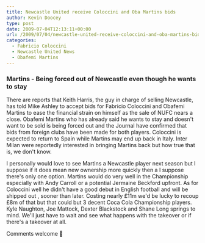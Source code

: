```yaml
---
title: Newcastle United receive Coloccini and Oba Martins bids
author: Kevin Doocey
type: post
date: 2009-07-04T12:13:11+00:00
url: /2009/07/04/newcastle-united-receive-coloccini-and-oba-martins-bids/
categories:
  - Fabricio Coloccini
  - Newcastle United News
  - Obafemi Martins
---
```


### Martins - Being forced out of Newcastle even though he wants to stay

There are reports that Keith Harris, the guy in charge of selling Newcastle, has told Mike Ashley to accept bids for Fabricio Coloccini and Obafemi Martins to ease the financial strain on himself as the sale of NUFC nears a close. Obafemi Martins who has already said he wants to stay and doesn't want to be sold is being forced out and the Journal have confirmed that bids from foreign clubs have been made for both players. Coloccini is expected to return to Spain while Martins may end up back in Italy. Inter Milan were reportedly interested in bringing Martins back but how true that is, we don't know.

I personally would love to see Martins a Newcastle player next season but I suppose if it does mean new ownership more quickly then a I suppose there's only one option. Martins would do very well in the Championship especially with Andy Carroll or a potential Jermaine Beckford upfront. As for Coloccini well he didn't have a good debut in English football and will be shipped out , sooner than later. Costing nearly £11m we'd be lucky to recoup £8m of that but that could but 3 decent Coca Cola Championship players. Kyle Naughton, Joe Mattock, Dexter Blackstock and Shane Long springs to mind. We'll just have to wait and see what happens with the takeover or if there's a takeover at all.

Comments welcome 🙂

